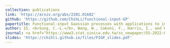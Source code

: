 ```yaml
---
collection: publications
link: 'https://arxiv.org/abs/2201.01682'
github: 'https://github.com/ChihLi/functional-input-GP'
papertitle: Functional-input Gaussian processes with applications to inverse scattering problems
author: 15. <b>Sung, C.-L.</b>, Wang, W., Cakoni, F., Harris, I., and Hung, Y. (2024)
journal: <a href="https://www3.stat.sinica.edu.tw/ss_newpaper/SS-2022-0180_na.pdf">Statistica Sinica</a>, 34(4), to appear.
slides: 'https://chihli.github.io/files/FIGP_slides.pdf'
---
```

